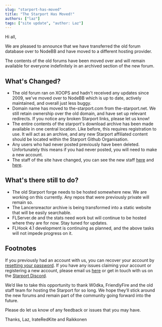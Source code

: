 ```yaml
---
slug: "starport-has-moved"
title: "The Starport Has Moved!"
authors: ["laz"]
tags: ["site update", "author: Laz"]
---
```


Hi all,

We are pleased to announce that we have transferred the old forum database over to NodeBB and have moved to a different hosting provider. 

The contents of the old forums have been moved over and will remain available for everyone indefinitely in an archived section of the new forum.

## What's Changed?
- The old forum ran on XOOPS and hadn't received any updates since 2009, we've moved over to NodeBB which is up to date, actively maintained, and overall just less buggy.
- Domain name has moved to the-starport.com from the-starport.net. We still retain ownership over the old domain, and have set up relevant redirects. If you notice any broken Starport links, please let us know!
- The entire contents of the starport's download archive has been made available in one central location. Like before, this requires registration to use. It will act as an archive, and any new Starport affiliated content should be located within the Starport Github Organisation.
- Any users who had never posted previously have been deleted. Unfortunately this means if you had never posted, you will need to make a new account.
- The staff of the site have changed, you can see the new staff [here](https://the-starport.com/forums/groups/administrators) and [here](https://the-starport.com/forums/groups/global-moderators).

## What's there still to do?

- The old Starport forge needs to be hosted somewhere new. We are working on this currently. Any repos that were previously private will remain so.
- The Lancersreactor archive is being transformed into a static website that will be easily searchable.
- FLServer.de and the stats need work but will continue to be hosted where they are for now. Stay tuned for updates.
- FLHook 4.1 development is continuing as planned, and the above tasks will not impede progress on it.

## Footnotes
If you previously had an account with us, you can recover your account by [resetting your password](https://the-starport.com/forums/reset). If you have any issues claiming your account or registering a new account, please email us [here](mailto:admin@the-starport.com) or get in touch with us on the [Starport Discord](https://the-starport.net/discord).

We’d like to take this opportunity to thank W0dka, FriendlyFire and the old staff team for hosting the Starport for so long. We hope they’ll stick around the new forums and remain part of the community going forward into the future.

Please do let us know of any feedback or issues that you may have.

Thanks,
Laz, IrateRedKite and Raikkonen
